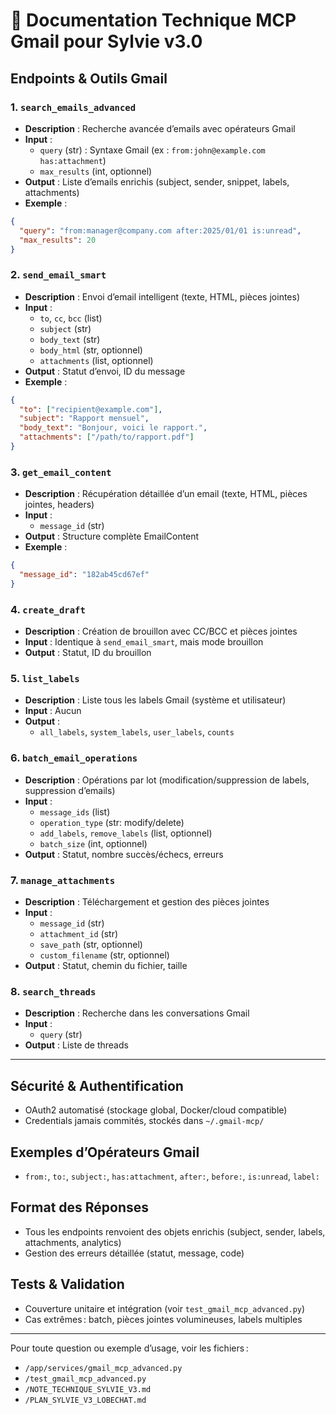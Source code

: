 # 📧 Documentation Technique MCP Gmail pour Sylvie v3.0

## Endpoints & Outils Gmail

### 1. `search_emails_advanced`
- **Description** : Recherche avancée d’emails avec opérateurs Gmail
- **Input** :
  - `query` (str) : Syntaxe Gmail (ex : `from:john@example.com has:attachment`)
  - `max_results` (int, optionnel)
- **Output** : Liste d’emails enrichis (subject, sender, snippet, labels, attachments)
- **Exemple** :
```json
{
  "query": "from:manager@company.com after:2025/01/01 is:unread",
  "max_results": 20
}
```

### 2. `send_email_smart`
- **Description** : Envoi d’email intelligent (texte, HTML, pièces jointes)
- **Input** :
  - `to`, `cc`, `bcc` (list)
  - `subject` (str)
  - `body_text` (str)
  - `body_html` (str, optionnel)
  - `attachments` (list, optionnel)
- **Output** : Statut d’envoi, ID du message
- **Exemple** :
```json
{
  "to": ["recipient@example.com"],
  "subject": "Rapport mensuel",
  "body_text": "Bonjour, voici le rapport.",
  "attachments": ["/path/to/rapport.pdf"]
}
```

### 3. `get_email_content`
- **Description** : Récupération détaillée d’un email (texte, HTML, pièces jointes, headers)
- **Input** :
  - `message_id` (str)
- **Output** : Structure complète EmailContent
- **Exemple** :
```json
{
  "message_id": "182ab45cd67ef"
}
```

### 4. `create_draft`
- **Description** : Création de brouillon avec CC/BCC et pièces jointes
- **Input** : Identique à `send_email_smart`, mais mode brouillon
- **Output** : Statut, ID du brouillon

### 5. `list_labels`
- **Description** : Liste tous les labels Gmail (système et utilisateur)
- **Input** : Aucun
- **Output** :
  - `all_labels`, `system_labels`, `user_labels`, `counts`

### 6. `batch_email_operations`
- **Description** : Opérations par lot (modification/suppression de labels, suppression d’emails)
- **Input** :
  - `message_ids` (list)
  - `operation_type` (str: modify/delete)
  - `add_labels`, `remove_labels` (list, optionnel)
  - `batch_size` (int, optionnel)
- **Output** : Statut, nombre succès/échecs, erreurs

### 7. `manage_attachments`
- **Description** : Téléchargement et gestion des pièces jointes
- **Input** :
  - `message_id` (str)
  - `attachment_id` (str)
  - `save_path` (str, optionnel)
  - `custom_filename` (str, optionnel)
- **Output** : Statut, chemin du fichier, taille

### 8. `search_threads`
- **Description** : Recherche dans les conversations Gmail
- **Input** :
  - `query` (str)
- **Output** : Liste de threads

---

## Sécurité & Authentification
- OAuth2 automatisé (stockage global, Docker/cloud compatible)
- Credentials jamais commités, stockés dans `~/.gmail-mcp/`

## Exemples d’Opérateurs Gmail
- `from:`, `to:`, `subject:`, `has:attachment`, `after:`, `before:`, `is:unread`, `label:`

## Format des Réponses
- Tous les endpoints renvoient des objets enrichis (subject, sender, labels, attachments, analytics)
- Gestion des erreurs détaillée (statut, message, code)

## Tests & Validation
- Couverture unitaire et intégration (voir `test_gmail_mcp_advanced.py`)
- Cas extrêmes : batch, pièces jointes volumineuses, labels multiples

---

Pour toute question ou exemple d’usage, voir les fichiers :
- `/app/services/gmail_mcp_advanced.py`
- `/test_gmail_mcp_advanced.py`
- `/NOTE_TECHNIQUE_SYLVIE_V3.md`
- `/PLAN_SYLVIE_V3_LOBECHAT.md`

